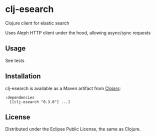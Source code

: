 # clj-esearch

Clojure client for elastic search

Uses Aleph HTTP client under the hood, allowing async/sync requests

## Usage

See tests

## Installation

clj-esearch is available as a Maven artifact from [Clojars](http://clojars.org/clj-esearch):

    :dependencies
      [[clj-esearch "0.3.0"] ...]

## License

Distributed under the Eclipse Public License, the same as Clojure.
